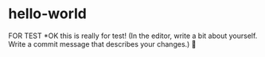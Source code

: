 # hello-world
FOR TEST
*OK this is really for test!
(In the editor, write a bit about yourself.
Write a commit message that describes your changes.)
𪚦

